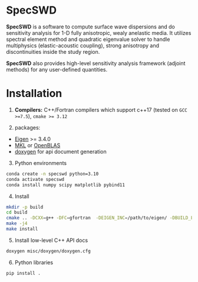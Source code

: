 # SpecSWD
**SpecSWD**  is a software to compute surface wave dispersions and do sensitivity analysis for 1-D fully anisotropic, wealy anelastic media. It utilizes spectral element method and quadratic eigenvalue solver to handle multiphysics (elastic-acoustic coupling), strong anisotropy and discontinuities inside the study region.  

**SpecSWD** also provides high-level sensitivity analysis framework (adjoint methods) for any user-defined quantities.


# Installation 

1. **Compilers:** C++/Fortran compilers which support c++17 (tested on `GCC >=7.5`), `cmake >= 3.12`

2. packages:
* [Eigen](https://eigen.tuxfamily.org/index.php?title=Main_Page) >= 3.4.0
* [MKL](https://www.intel.com/content/www/us/en/developer/tools/oneapi/onemkl-download.html) or [OpenBLAS](http://www.openmathlib.org/OpenBLAS/)
* [doxygen](https://www.doxygen.nl/) for api document generation

3. Python environments
```bash
conda create -n specswd python=3.10
conda activate specswd
conda install numpy scipy matplotlib pybind11
```

4. Install
```bash
mkdir -p build
cd build
cmake .. -DCXX=g++ -DFC=gfortran  -DEIGEN_INC=/path/to/eigen/ -DBUILD_LIBS=ON -DPython3_EXECUTABLE=`which python`
make -j4
make install 
```

5. Install low-level C++ API docs
```bash
doxygen misc/doxygen/doxygen.cfg
```

6. Python libraries
```bash
pip install .
```